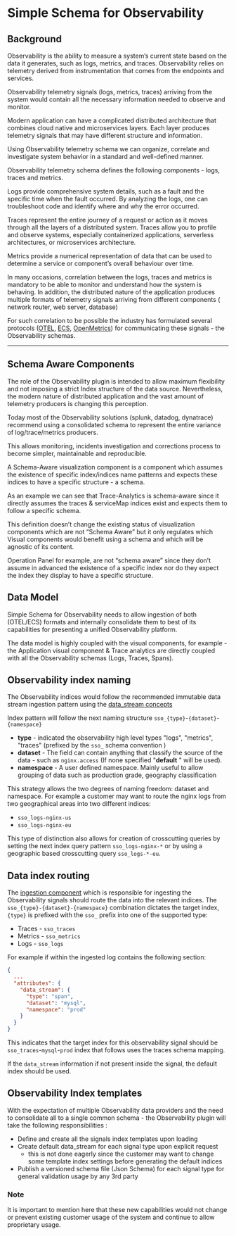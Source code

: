# Simple Schema for Observability

## Background
Observability is the ability to measure a system’s current state based on the data it generates, such as logs, metrics, and traces. Observability relies on telemetry derived from instrumentation that comes from the endpoints and services.

Observability telemetry signals (logs, metrics, traces) arriving from the system would contain all the necessary information needed to observe and monitor.

Modern application can have a complicated distributed architecture that combines cloud native and microservices layers. Each layer produces telemetry signals that may have different structure and information.

Using Observability telemetry schema we can organize, correlate and investigate system behavior in a standard and well-defined manner.

Observability telemetry schema defines the following components - logs, traces and metrics.

Logs provide comprehensive system details, such as a fault and the specific time when the fault occurred. By analyzing the logs, one can troubleshoot code and identify where and why the error occurred.

Traces represent the entire journey of a request or action as it moves through all the layers of a distributed system. Traces allow you to profile and observe systems, especially containerized applications, serverless architectures, or microservices architecture.

Metrics provide a numerical representation of data that can be used to determine a service or component’s overall behaviour over time.

In many occasions, correlation between the logs, traces and metrics is mandatory to be able to monitor and understand how the system is behaving. In addition, the distributed nature of the application produces multiple formats of telemetry signals arriving from different components ( network router, web server, database)

For such correlation to be possible the industry has formulated several protocols ([OTEL](https://github.com/open-telemetry), [ECS](https://github.com/elastic/ecs), [OpenMetrics](https://github.com/OpenObservability/OpenMetrics)) for communicating these signals - the Observability schemas.

---
## Schema Aware Components

The role of the Observability plugin is intended to allow maximum flexibility and not imposing a strict Index structure of the data source. Nevertheless, the modern nature of distributed application and the vast amount of telemetry producers is changing this perception.

Today most of the Observability solutions (splunk, datadog, dynatrace) recommend using a consolidated schema to represent the entire variance of log/trace/metrics producers.

This allows monitoring, incidents investigation and corrections process to become simpler, maintainable and reproducible.

A Schema-Aware visualization component is a component which assumes the existence of specific index/indices name patterns and expects these indices to have a specific structure - a schema.

As an example we can see that Trace-Analytics is schema-aware since it directly assumes the traces & serviceMap indices exist and expects them to follow a specific schema.

This definition doesn’t change the existing status of visualization components which are not “Schema Aware” but it only regulates which Visual components would benefit using a schema and which will be agnostic of its content.

Operation Panel for example, are not “schema aware” since they don’t assume in advanced the existence of a specific index nor do they expect the index they display to have a specific structure.

## Data Model

Simple Schema for Observability needs to allow ingestion of both (OTEL/ECS) formats and internally consolidate them to best of its capabilities for presenting a unified Observability platform.

The data model is highly coupled with the visual components, for example - the Application visual component & Trace analytics are directly coupled with all the Observability schemas (Logs, Traces, Spans).

## Observability index naming

The Observability indices would follow the recommended immutable data stream ingestion pattern using the [data_stream concepts](https://opensearch.org/docs/latest/opensearch/data-streams/)

Index pattern will follow the next naming structure `sso_{type}`-`{dataset}`-`{namespace}`

 - **type**	- indicated	the observability high level types "logs", "metrics", "traces" (prefixed by the `sso_` schema convention )
 - **dataset**	- The field can contain anything that classify the source of the data - such as `nginx.access` (If none specified "**default** " will be used).
 - **namespace**	- A user defined namespace. Mainly useful to allow grouping of data such as production grade, geography classification

This strategy allows the two degrees of naming freedom: dataset and namespace. For example a customer may want to route the nginx logs from two geographical areas into two different indices:

 - `sso_logs-nginx-us`
 - `sso_logs-nginx-eu`

This type of distinction also allows for creation of crosscutting queries by setting the next index query pattern `sso_logs-nginx-*` or by using a geographic based crosscutting query `sso_logs-*-eu`.

## Data index routing
The [ingestion component](https://github.com/opensearch-project/data-prepper) which is responsible for ingesting the Observability signals should route the data into the relevant indices.
The `sso_{type}-{dataset}-{namespace}` combination dictates the target index, `{type}` is prefixed with the `sso_` prefix into one of the supported type:

 - Traces - `sso_traces`
 - Metrics - `sso_metrics`
 - Logs - `sso_logs`

For example if within the ingested log contains the following section:
```json
{
  ...
  "attributes": {
    "data_stream": {
      "type": "span",
      "dataset": "mysql",
      "namespace": "prod"
    }
  }
}
```
This indicates that the target index for this observability signal should be `sso_traces`-`mysql`-`prod` index that follows uses the traces schema mapping.

If the `data_stream` information if not present inside the signal, the default index should be used.

## Observability Index templates
With the expectation of multiple Observability data providers and the need to consolidate all to a single common schema - the Observability plugin will take the following responsibilities :

 - Define and create all the signals index templates upon loading
 - Create default data_stream for each signal type upon explicit request 
   - this is not done eagerly since the customer may want to change some template index settings before generating the default indices 
 - Publish a versioned schema file (Json Schema) for each signal type for general validation usage by any 3rd party

### Note
It is important to mention here that these new capabilities would not change or prevent existing customer usage of the system and continue to allow proprietary usage.
